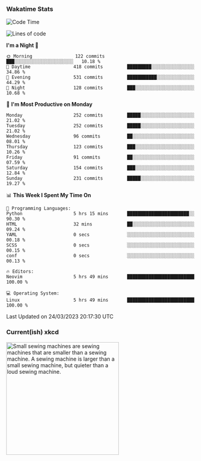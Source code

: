 ### Wakatime Stats
<!--START_SECTION:waka-->
![Code Time](http://img.shields.io/badge/Code%20Time-1%2C518%20hrs%2042%20mins-blue)

![Lines of code](https://img.shields.io/badge/From%20Hello%20World%20I%27ve%20Written-1.0%20million%20lines%20of%20code-blue)

**I'm a Night 🦉** 

```text
🌞 Morning                122 commits         ███░░░░░░░░░░░░░░░░░░░░░░   10.18 % 
🌆 Daytime                418 commits         █████████░░░░░░░░░░░░░░░░   34.86 % 
🌃 Evening                531 commits         ███████████░░░░░░░░░░░░░░   44.29 % 
🌙 Night                  128 commits         ███░░░░░░░░░░░░░░░░░░░░░░   10.68 % 
```
📅 **I'm Most Productive on Monday** 

```text
Monday                   252 commits         █████░░░░░░░░░░░░░░░░░░░░   21.02 % 
Tuesday                  252 commits         █████░░░░░░░░░░░░░░░░░░░░   21.02 % 
Wednesday                96 commits          ██░░░░░░░░░░░░░░░░░░░░░░░   08.01 % 
Thursday                 123 commits         ███░░░░░░░░░░░░░░░░░░░░░░   10.26 % 
Friday                   91 commits          ██░░░░░░░░░░░░░░░░░░░░░░░   07.59 % 
Saturday                 154 commits         ███░░░░░░░░░░░░░░░░░░░░░░   12.84 % 
Sunday                   231 commits         █████░░░░░░░░░░░░░░░░░░░░   19.27 % 
```


📊 **This Week I Spent My Time On** 

```text
💬 Programming Languages: 
Python                   5 hrs 15 mins       ███████████████████████░░   90.30 % 
HTML                     32 mins             ██░░░░░░░░░░░░░░░░░░░░░░░   09.24 % 
YAML                     0 secs              ░░░░░░░░░░░░░░░░░░░░░░░░░   00.18 % 
SCSS                     0 secs              ░░░░░░░░░░░░░░░░░░░░░░░░░   00.15 % 
conf                     0 secs              ░░░░░░░░░░░░░░░░░░░░░░░░░   00.13 % 

🔥 Editors: 
Neovim                   5 hrs 49 mins       █████████████████████████   100.00 % 

💻 Operating System: 
Linux                    5 hrs 49 mins       █████████████████████████   100.00 % 
```


 Last Updated on 24/03/2023 20:17:30 UTC
<!--END_SECTION:waka-->

### Current(ish) xkcd
<a id="xkcd-a" title="Small sewing machines are sewing machines that are smaller than a sewing machine. A sewing machine is larger than a small sewing machine, but quieter than a loud sewing machine." href="https://www.xkcd.com" target="_blank">
        <img align="center" id="xkcd-img" src="https://imgs.xkcd.com/comics/relative_terms.png" alt="Small sewing machines are sewing machines that are smaller than a sewing machine. A sewing machine is larger than a small sewing machine, but quieter than a loud sewing machine." height=300 />
</a>

